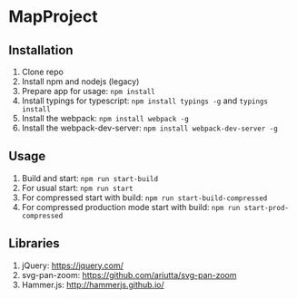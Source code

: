 # MapProject

## Installation
1. Clone repo
2. Install npm and nodejs (legacy)
3. Prepare app for usage: `npm install`
4. Install typings for typescript: `npm install typings -g` and `typings install`
5. Install the webpack: `npm install webpack -g`
6. Install the webpack-dev-server: `npm install webpack-dev-server -g`

## Usage
1. Build and start: `npm run start-build`
2. For usual start: `npm run start`
3. For compressed start with build: `npm run start-build-compressed`
4. For compressed production mode start with build: `npm run start-prod-compressed`

## Libraries
1. jQuery: https://jquery.com/
2. svg-pan-zoom: https://github.com/ariutta/svg-pan-zoom
3. Hammer.js: http://hammerjs.github.io/

